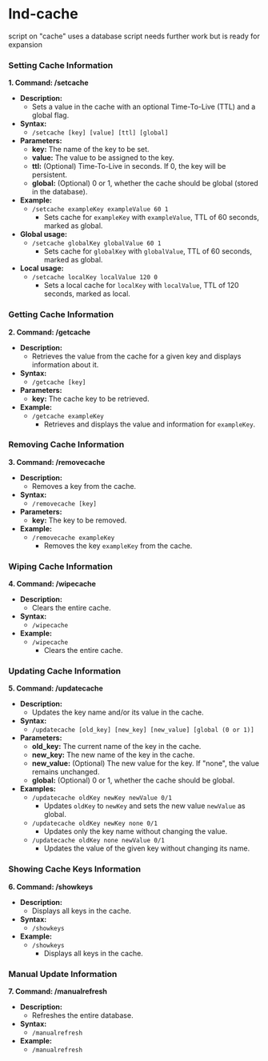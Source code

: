 # lnd-cache
script on "cache" uses a database script needs further work but is ready for expansion


### Setting Cache Information

**1. Command: /setcache**
- **Description:**
  - Sets a value in the cache with an optional Time-To-Live (TTL) and a global flag.
- **Syntax:**
  - `/setcache [key] [value] [ttl] [global]`
- **Parameters:**
  - **key:** The name of the key to be set.
  - **value:** The value to be assigned to the key.
  - **ttl:** (Optional) Time-To-Live in seconds. If 0, the key will be persistent.
  - **global:** (Optional) 0 or 1, whether the cache should be global (stored in the database).
- **Example:**
  - `/setcache exampleKey exampleValue 60 1`
    - Sets cache for `exampleKey` with `exampleValue`, TTL of 60 seconds, marked as global.
- **Global usage:**
  - `/setcache globalKey globalValue 60 1`
    - Sets cache for `globalKey` with `globalValue`, TTL of 60 seconds, marked as global.
- **Local usage:**
  - `/setcache localKey localValue 120 0`
    - Sets a local cache for `localKey` with `localValue`, TTL of 120 seconds, marked as local.

### Getting Cache Information

**2. Command: /getcache**
- **Description:**
  - Retrieves the value from the cache for a given key and displays information about it.
- **Syntax:**
  - `/getcache [key]`
- **Parameters:**
  - **key:** The cache key to be retrieved.
- **Example:**
  - `/getcache exampleKey`
    - Retrieves and displays the value and information for `exampleKey`.

### Removing Cache Information

**3. Command: /removecache**
- **Description:**
  - Removes a key from the cache.
- **Syntax:**
  - `/removecache [key]`
- **Parameters:**
  - **key:** The key to be removed.
- **Example:**
  - `/removecache exampleKey`
    - Removes the key `exampleKey` from the cache.

### Wiping Cache Information

**4. Command: /wipecache**
- **Description:**
  - Clears the entire cache.
- **Syntax:**
  - `/wipecache`
- **Example:**
  - `/wipecache`
    - Clears the entire cache.

### Updating Cache Information

**5. Command: /updatecache**
- **Description:**
  - Updates the key name and/or its value in the cache.
- **Syntax:**
  - `/updatecache [old_key] [new_key] [new_value] [global (0 or 1)]`
- **Parameters:**
  - **old_key:** The current name of the key in the cache.
  - **new_key:** The new name of the key in the cache.
  - **new_value:** (Optional) The new value for the key. If "none", the value remains unchanged.
  - **global:** (Optional) 0 or 1, whether the cache should be global.
- **Examples:**
  - `/updatecache oldKey newKey newValue 0/1`
    - Updates `oldKey` to `newKey` and sets the new value `newValue` as global.
  - `/updatecache oldKey newKey none 0/1`
    - Updates only the key name without changing the value.
  - `/updatecache oldKey none newValue 0/1`
    - Updates the value of the given key without changing its name.

### Showing Cache Keys Information

**6. Command: /showkeys**
- **Description:**
  - Displays all keys in the cache.
- **Syntax:**
  - `/showkeys`
- **Example:**
  - `/showkeys`
    - Displays all keys in the cache.

### Manual Update Information

**7. Command: /manualrefresh**
- **Description:**
  - Refreshes the entire database.
- **Syntax:**
  - `/manualrefresh`
- **Example:**
  - `/manualrefresh`
